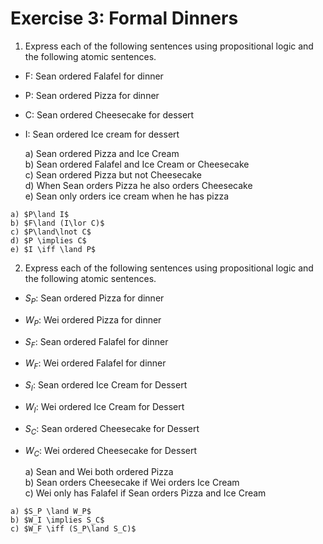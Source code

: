 # Exercise 3: Formal Dinners

1. Express each of the following sentences using propositional logic and the following atomic sentences.

- F: Sean ordered Falafel for dinner
- P: Sean ordered Pizza for dinner
- C: Sean ordered Cheesecake for dessert
- I: Sean ordered Ice cream for dessert

  a) Sean ordered Pizza and Ice Cream  
  b) Sean ordered Falafel and Ice Cream or Cheesecake  
  c) Sean ordered Pizza but not Cheesecake  
  d) When Sean orders Pizza he also orders Cheesecake  
  e) Sean only orders ice cream when he has pizza

```{dropdown} **Solution**   
a) $P\land I$  
b) $F\land (I\lor C)$  
c) $P\land\lnot C$  
d) $P \implies C$  
e) $I \iff \land P$
```

2. Express each of the following sentences using propositional logic and the following atomic sentences.

- $S_P$: Sean ordered Pizza for dinner
- $W_P$: Wei ordered Pizza for dinner
- $S_F$: Sean ordered Falafel for dinner
- $W_F$: Wei ordered Falafel for dinner
- $S_I$: Sean ordered Ice Cream for Dessert
- $W_I$: Wei ordered Ice Cream for Dessert
- $S_C$: Sean ordered Cheesecake for Dessert
- $W_C$: Wei ordered Cheesecake for Dessert

  a) Sean and Wei both ordered Pizza  
  b) Sean orders Cheesecake if Wei orders Ice Cream  
  c) Wei only has Falafel if Sean orders Pizza and Ice Cream

```{dropdown} **Solution**   
a) $S_P \land W_P$  
b) $W_I \implies S_C$  
c) $W_F \iff (S_P\land S_C)$
```
